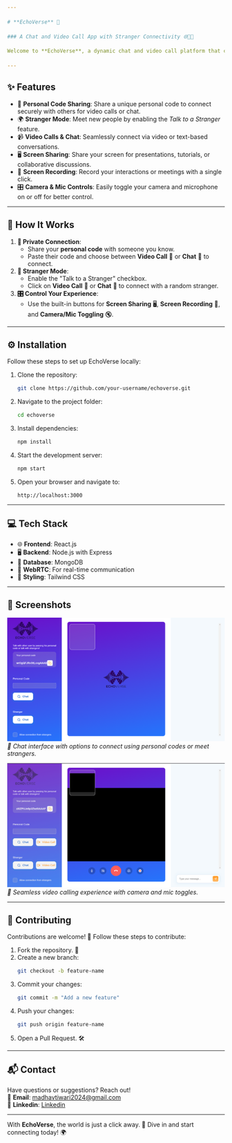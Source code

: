 ```yaml
---

# **EchoVerse** 🌌

### A Chat and Video Call App with Stranger Connectivity 🌐🎥💬

Welcome to **EchoVerse**, a dynamic chat and video call platform that connects you with friends, acquaintances, or strangers! Whether you're sharing personal codes for private calls or diving into the randomness of meeting new people, EchoVerse has you covered.  

---
```


## **✨ Features**
- 🔑 **Personal Code Sharing**: Share a unique personal code to connect securely with others for video calls or chat.  
- 🌍 **Stranger Mode**: Meet new people by enabling the *Talk to a Stranger* feature.  
- 📹 **Video Calls & Chat**: Seamlessly connect via video or text-based conversations.  
- 🖥️ **Screen Sharing**: Share your screen for presentations, tutorials, or collaborative discussions.  
- 🎥 **Screen Recording**: Record your interactions or meetings with a single click.  
- 🎛️ **Camera & Mic Controls**: Easily toggle your camera and microphone on or off for better control.  

---

## **🚀 How It Works**
1. **👥 Private Connection**:  
   - Share your **personal code** with someone you know.  
   - Paste their code and choose between **Video Call** 🎥 or **Chat** 💬 to connect.  
2. **🌟 Stranger Mode**:  
   - Enable the "Talk to a Stranger" checkbox.  
   - Click on **Video Call** 🎥 or **Chat** 💬 to connect with a random stranger.  
3. **🎛️ Control Your Experience**:  
   - Use the built-in buttons for **Screen Sharing** 🖥️, **Screen Recording** 🎥, and **Camera/Mic Toggling** 🔇.

---

## **⚙️ Installation**
Follow these steps to set up EchoVerse locally:

1. Clone the repository:  
   ```bash
   git clone https://github.com/your-username/echoverse.git
   ```
2. Navigate to the project folder:  
   ```bash
   cd echoverse
   ```
3. Install dependencies:  
   ```bash
   npm install
   ```
4. Start the development server:  
   ```bash
   npm start
   ```
5. Open your browser and navigate to:  
   ```
   http://localhost:3000
   ```

---

## **💻 Tech Stack**
- 🌐 **Frontend**: React.js  
- 🖥️ **Backend**: Node.js with Express  
- 💾 **Database**: MongoDB  
- 📡 **WebRTC**: For real-time communication  
- 🎨 **Styling**: Tailwind CSS  

---

## **📸 Screenshots**
![EchoVerse Chat](public/utils/images/chat.png)  
*💬 Chat interface with options to connect using personal codes or meet strangers.*  

![EchoVerse Video Call](public/utils/images/VC.png)  
*🎥 Seamless video calling experience with camera and mic toggles.*

---

## **🤝 Contributing**
Contributions are welcome! 🌟 Follow these steps to contribute:

1. Fork the repository. 🍴  
2. Create a new branch:  
   ```bash
   git checkout -b feature-name
   ```
3. Commit your changes:  
   ```bash
   git commit -m "Add a new feature"
   ```
4. Push your changes:  
   ```bash
   git push origin feature-name
   ```
5. Open a Pull Request. 🛠️

---

## **📬 Contact**
Have questions or suggestions? Reach out!  
📧 **Email**: [madhavtiwari2024@gmail.com](mailto:contact.madhavtiwari@gmail.com)  
🐙 **Linkedin**: [Linkedin](www.linkedin.com/in/ermadhav) 

---

With **EchoVerse**, the world is just a click away. 🌟 Dive in and start connecting today! 🌍
